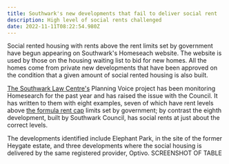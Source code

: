 ```yaml
---
title: Southwark's new developments that fail to deliver social rent
description: High level of social rents challenged
date: 2022-11-11T08:22:54.980Z
---
```

Social rented housing with rents above the rent limits set by government have begun appearing on Southwark's Homeseach website.  The website is used by those on the housing waiting list to bid for new homes.  All the homes come from private new developments that have been approved on the condition that a given amount of social rented housing is also built.  

[The Southwark Law Centre's](https://www.southwarklawcentre.org.uk/) Planning Voice project has been monitoring Homesearch for the past year and has raised the issue with the Council.  It has written to them with eight examples, seven of which have rent levels above [the formula rent cap](https://www.gov.uk/government/publications/rent-standard/limit-on-annual-rent-increases-2022-23-from-april-2022) limits set by government; by contrast the eighth development, built by Southwark Council, has social rents at just about the correct levels.

The developments identified include Elephant Park, in the site of the former Heygate estate, and three developments where the social housing is delivered by the same registered provider, Optivo.  SCREENSHOT OF TABLE